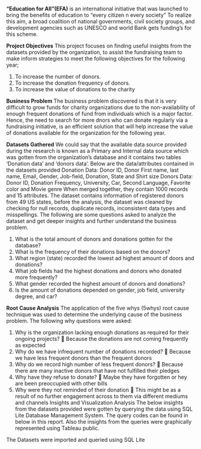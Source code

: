 **“Education for All”(EFA)** is an international initiative that was launched to bring the benefits of education to “every citizen n every society” To realize this aim, a broad coalition of national governments, civil society groups, and development agencies such as UNESCO and world Bank gets funding’s for this scheme.

**Project Objectives**
This project focuses on finding useful insights from the datasets provided by the organization, to assist the fundraising team to make inform strategies to meet the following objectives for the following year;
1. To increase the number of donors.
2. To increase the donation frequency of donors.
3. To increase the value of donations to the charity

**Business Problem**
The business problem discovered is that it is very difficult to grow funds for charity organizations due to the non-availability of enough frequent donations of fund from individuals which is a major factor. Hence, the need to search for more dnors who can donate regularly via a fundraising initiative, is an efficient solution that will help increase the value of donations available for the organization for the following year.

**Datasets Gathered**
We could say that the available data source provided during the research is known as a Primary and Internal data source which was gotten from the organization’s database and it contains two tables ‘Donation data’ and ‘donors data’.
Below are the data/attributes contained in the datasets provided
Donation Data:
Donor ID, Donor First name, last name, Email, Gender, Job-field, Donation, State and Shirt size
Donors Data:
Donor ID, Donation Frequency, University, Car, Second Language, Favorite color and Movie genre
When merged together, they contain 1000 records and 15 attributes. The dataset contains information of registered donors from 49 US states, before the analysis, the dataset was cleaned by checking for null records, duplicate records, inconsistent data types and misspellings.
The following are some questions asked to analyze the dataset and get deeper insights and further understand the business problem.
1. What is the total amount of donors and donations gotten for the database?
2. What is the frequency of their donations based on the donors?
3. What region (state) recorded the lowest ad highest amount of doors and donations?
4. What job fields had the highest donations and donors who donated more frequently?
5. What gender recorded the highest amount of donors and donations?
6. Is the amount of donations depended on gender, job field, university degree, and car?

**Root Cause Analysis**
The application of the five whys (5whys) root cause technique was used to determine the underlying cause of the business problem. The following why questions were asked:
1. Why is the organization lacking enough donations as required for their ongoing projects?
 Because the donations are not coming frequently as expected
2. Why do we have infrequent number of donations recorded?
 Because we have less frequent donors than the frequent donors
3. Why do we record high number of less frequent donors?
 Because there are many inactive donors that have not fulfilled their pledges
4. Why have they refuse to donate?
 Maybe they have forgotten or hey are been preoccupied with other bills
5. Why were they not reminded of their donation
 This might be as a result of no further engagement across to them via different mediums and channels
Insights and Visualization Analysis
The below insights from the datasets provided were gotten by querying the data using SQL Lite Database Management System. The query codes can be found in below in this report. Also the insights from the queries were graphically represented using Tableau public.

The Datasets were imported and queried using SQL Lite

